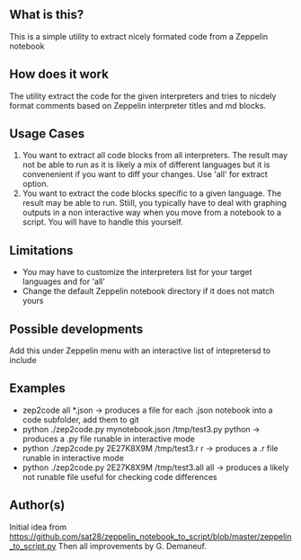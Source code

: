## What is this?
This is a simple utility to extract nicely formated code from a Zeppelin notebook

## How does it work
The utility extract the code for the given interpreters and tries to nicdely format comments based on Zeppelin
interpreter titles and md blocks.

## Usage Cases
1) You want to extract all code blocks from all interpreters. The result may not be able to run as it is likely a mix of different languages
   but it is convenenient if you want to diff your changes. Use 'all' for extract option.
2) You want to extract the code blocks specific to a given language. The result may be able to run. Stiill, you typically have to deal with 
   graphing outputs in a non interactive way when you move from a notebook to a script. You will have to handle this yourself. 

## Limitations
* You may have to customize the interpreters list for your target languages and for 'all'
* Change the default Zeppelin notebook directory if it does not match yours

## Possible developments
Add this under Zeppelin menu with an interactive list of intepretersd to include

## Examples
* zep2code all  *.json                                 -> produces a file for each .json notebook into a code subfolder, add them to git
* python ./zep2code.py mynotebook.json /tmp/test3.py  python -> produces a .py file runable in interactive mode
* python ./zep2code.py 2E27K8X9M /tmp/test3.r   r      -> produces a .r  file runable in interactive mode
* python ./zep2code.py 2E27K8X9M /tmp/test3.all all    -> produces a likely not runable file useful for checking code differences

## Author(s)
Initial idea from https://github.com/sat28/zeppelin_notebook_to_script/blob/master/zeppelin_to_script.py
Then all improvements by G. Demaneuf.

